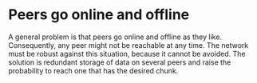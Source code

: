 # Peers go online and offline

A general problem is that peers go online and offline as they like. Consequently, any peer
might not be reachable at any time. The network must be robust against this situation, because
it cannot be avoided. The solution is redundant storage of data on several peers and raise the
probability to reach one that has the desired chunk.
